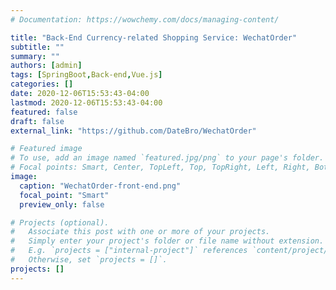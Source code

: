```yaml
---
# Documentation: https://wowchemy.com/docs/managing-content/

title: "Back-End Currency-related Shopping Service: WechatOrder"
subtitle: ""
summary: ""
authors: [admin]
tags: [SpringBoot,Back-end,Vue.js]
categories: []
date: 2020-12-06T15:53:43-04:00
lastmod: 2020-12-06T15:53:43-04:00
featured: false
draft: false
external_link: "https://github.com/DateBro/WechatOrder"

# Featured image
# To use, add an image named `featured.jpg/png` to your page's folder.
# Focal points: Smart, Center, TopLeft, Top, TopRight, Left, Right, BottomLeft, Bottom, BottomRight.
image:
  caption: "WechatOrder-front-end.png"
  focal_point: "Smart"
  preview_only: false

# Projects (optional).
#   Associate this post with one or more of your projects.
#   Simply enter your project's folder or file name without extension.
#   E.g. `projects = ["internal-project"]` references `content/project/deep-learning/index.md`.
#   Otherwise, set `projects = []`.
projects: []
---
```

